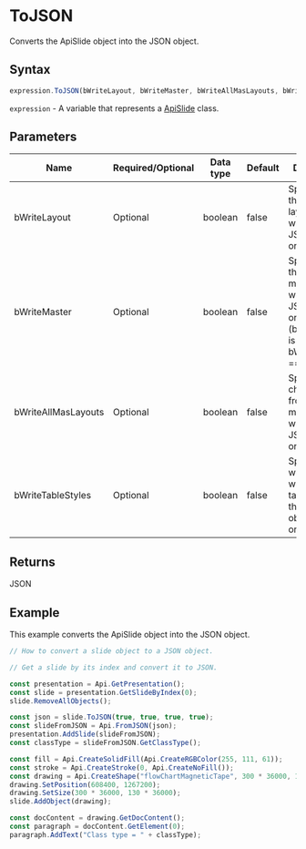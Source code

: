 # ToJSON

Converts the ApiSlide object into the JSON object.

## Syntax

```javascript
expression.ToJSON(bWriteLayout, bWriteMaster, bWriteAllMasLayouts, bWriteTableStyles);
```

`expression` - A variable that represents a [ApiSlide](../ApiSlide.md) class.

## Parameters

| **Name** | **Required/Optional** | **Data type** | **Default** | **Description** |
| ------------- | ------------- | ------------- | ------------- | ------------- |
| bWriteLayout | Optional | boolean | false | Specifies if the slide layout will be written to the JSON object or not. |
| bWriteMaster | Optional | boolean | false | Specifies if the slide master will be written to the JSON object or not (bWriteMaster is false if bWriteLayout === false). |
| bWriteAllMasLayouts | Optional | boolean | false | Specifies if all child layouts from the slide master will be written to the JSON object or not. |
| bWriteTableStyles | Optional | boolean | false | Specifies whether to write used table styles to the JSON object (true) or not (false). |

## Returns

JSON

## Example

This example converts the ApiSlide object into the JSON object.

```javascript editor-pptx
// How to convert a slide object to a JSON object.

// Get a slide by its index and convert it to JSON.

const presentation = Api.GetPresentation();
const slide = presentation.GetSlideByIndex(0);
slide.RemoveAllObjects();

const json = slide.ToJSON(true, true, true, true);
const slideFromJSON = Api.FromJSON(json);
presentation.AddSlide(slideFromJSON);
const classType = slideFromJSON.GetClassType();

const fill = Api.CreateSolidFill(Api.CreateRGBColor(255, 111, 61));
const stroke = Api.CreateStroke(0, Api.CreateNoFill());
const drawing = Api.CreateShape("flowChartMagneticTape", 300 * 36000, 130 * 36000, fill, stroke);
drawing.SetPosition(608400, 1267200);
drawing.SetSize(300 * 36000, 130 * 36000);
slide.AddObject(drawing);

const docContent = drawing.GetDocContent();
const paragraph = docContent.GetElement(0);
paragraph.AddText("Class type = " + classType);

```

